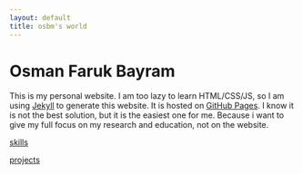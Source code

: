 ```yaml
---
layout: default
title: osbm's world
---
```



# Osman Faruk Bayram 

This is my personal website. I am too lazy to learn HTML/CSS/JS, so I am using [Jekyll](https://jekyllrb.com/) to generate this website. It is hosted on [GitHub Pages](https://pages.github.com/). I know it is not the best solution, but it is the easiest one for me. Because i want to give my full focus on my research and education, not on the website. 

[skills](skills.md)

[projects](projects.md)
